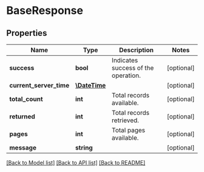 # BaseResponse

## Properties
Name | Type | Description | Notes
------------ | ------------- | ------------- | -------------
**success** | **bool** | Indicates success of the operation. | [optional] 
**current_server_time** | [**\DateTime**](\DateTime.md) |  | [optional] 
**total_count** | **int** | Total records available. | [optional] 
**returned** | **int** | Total records retrieved. | [optional] 
**pages** | **int** | Total pages available. | [optional] 
**message** | **string** |  | [optional] 

[[Back to Model list]](../README.md#documentation-for-models) [[Back to API list]](../README.md#documentation-for-api-endpoints) [[Back to README]](../README.md)



